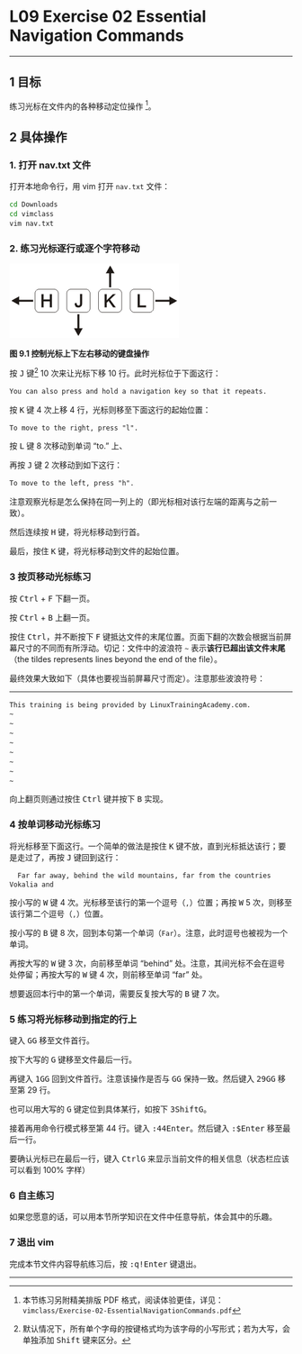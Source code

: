 # L09 Exercise 02 Essential Navigation Commands
---



## 1 目标

练习光标在文件内的各种移动定位操作 [^1]。



## 2 具体操作

### 1. 打开 nav.txt 文件

打开本地命令行，用 vim 打开 `nav.txt` 文件：

```bash
cd Downloads
cd vimclass
vim nav.txt
```



### 2. 练习光标逐行或逐个字符移动

![](../assets/9-1.png)

**图 9.1 控制光标上下左右移动的键盘操作**

按 <kbd>J</kbd> 键[^2] 10 次来让光标下移 10 行。此时光标位于下面这行：

```markdown
You can also press and hold a navigation key so that it repeats.
```

按 <kbd>K</kbd> 键 4 次上移 4 行，光标则移至下面这行的起始位置：

```markdown
To move to the right, press "l".
```

按 <kbd>L</kbd> 键 8 次移动到单词 “to.” 上、

再按 <kbd>J</kbd> 键 2 次移动到如下这行：

```markdown
To move to the left, press "h".
```

注意观察光标是怎么保持在同一列上的（即光标相对该行左端的距离与之前一致）。

然后连续按 <kbd>H</kbd> 键，将光标移动到行首。

最后，按住 <kbd>K</kbd> 键，将光标移动到文件的起始位置。



### 3 按页移动光标练习

按 <kbd>Ctrl</kbd> + <kbd>F</kbd> 下翻一页。

按 <kbd>Ctrl</kbd> + <kbd>B</kbd> 上翻一页。

按住 <kbd>Ctrl</kbd>，并不断按下 <kbd>F</kbd> 键抵达文件的末尾位置。页面下翻的次数会根据当前屏幕尺寸的不同而有所浮动。切记：文件中的波浪符 `~` 表示**该行已超出该文件末尾**（the tildes represents lines beyond the end of the file）。

最终效果大致如下（具体也要视当前屏幕尺寸而定）。注意那些波浪符号：

****

```bash
This training is being provided by LinuxTrainingAcademy.com.
~
~
~
~
~
~
~
~
```

向上翻页则通过按住 <kbd>Ctrl</kbd> 键并按下 <kbd>B</kbd> 实现。



### 4 按单词移动光标练习

将光标移至下面这行。一个简单的做法是按住 <kbd>K</kbd> 键不放，直到光标抵达该行；要是走过了，再按 <kbd>J</kbd> 键回到这行：

```
  Far far away, behind the wild mountains, far from the countries Vokalia and
```

按小写的 <kbd>W</kbd> 键 4 次。光标移至该行的第一个逗号（`,`）位置；再按 <kbd>W</kbd> 5 次，则移至该行第二个逗号（`,`）位置。

按小写的 <kbd>B</kbd> 键 8 次，回到本句第一个单词（`Far`）。注意，此时逗号也被视为一个单词。

再按大写的 <kbd>W</kbd> 键 3 次，向前移至单词 “behind” 处。注意，其间光标不会在逗号处停留；再按大写的 <kbd>W</kbd> 键 4 次，则前移至单词 “far” 处。

想要返回本行中的第一个单词，需要反复按大写的 <kbd>B</kbd> 键 7 次。



### 5 练习将光标移动到指定的行上

键入 <kbd>G</kbd><kbd>G</kbd> 移至文件首行。

按下大写的 <kbd>G</kbd> 键移至文件最后一行。

再键入 <kbd>1</kbd><kbd>GG</kbd> 回到文件首行。注意该操作是否与 <kbd>GG</kbd> 保持一致。然后键入 <kbd>29</kbd><kbd>GG</kbd> 移至第 29 行。

也可以用大写的 <kbd>G</kbd> 键定位到具体某行，如按下 <kbd>3</kbd><kbd>Shift</kbd><kbd>G</kbd>。

接着再用命令行模式移至第 44 行。键入 <kbd>:</kbd><kbd>44</kbd><kbd>Enter</kbd>。然后键入 <kbd>:</kbd><kbd>$</kbd><kbd>Enter</kbd> 移至最后一行。

要确认光标已在最后一行，键入 <kbd>Ctrl</kbd><kbd>G</kbd> 来显示当前文件的相关信息（状态栏应该可以看到 100% 字样）





### 6 自主练习

如果您愿意的话，可以用本节所学知识在文件中任意导航，体会其中的乐趣。



### 7 退出 vim

完成本节文件内容导航练习后，按 <kbd>:q!</kbd><kbd>Enter</kbd> 键退出。




---

[^1]: 本节练习另附精美排版 PDF 格式，阅读体验更佳，详见：`vimclass/Exercise-02-EssentialNavigationCommands.pdf`

[^2]: 默认情况下，所有单个字母的按键格式均为该字母的小写形式；若为大写，会单独添加 <kbd>Shift</kbd> 键来区分。
